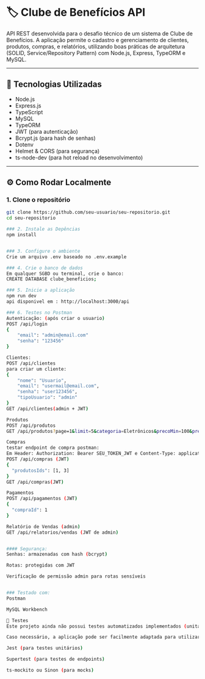 # 🏷️ Clube de Benefícios API

API REST desenvolvida para o desafio técnico de um sistema de Clube de Benefícios. A aplicação permite o cadastro e gerenciamento de clientes, produtos, compras, e relatórios, utilizando boas práticas de arquitetura (SOLID, Service/Repository Pattern) com Node.js, Express, TypeORM e MySQL.

---

## 🚀 Tecnologias Utilizadas

- Node.js
- Express.js
- TypeScript
- MySQL
- TypeORM
- JWT (para autenticação)
- Bcrypt.js (para hash de senhas)
- Dotenv
- Helmet & CORS (para segurança)
- ts-node-dev (para hot reload no desenvolvimento)

---

## ⚙️ Como Rodar Localmente

### 1. Clone o repositório

```bash
git clone https://github.com/seu-usuario/seu-repositorio.git
cd seu-repositorio

### 2. Instale as Depências
npm install


### 3. Configure o ambiente
Crie um arquivo .env baseado no .env.example

### 4. Crie o banco de dados
Em qualquer SGBD ou terminal, crie o banco:
CREATE DATABASE clube_beneficios;

### 5. Inicie a aplicação
npm run dev
api disponivel em : http://localhost:3000/api

### 6. Testes no Postman
Autenticação: (após criar o usuario)
POST /api/login
{
    "email": "admin@email.com"
    "senha": "123456"
}

Clientes:
POST /api/clientes
para criar um cliente:
{
    "nome": "Usuario",
    "email": "usermail@email.com",
    "senha": "user123456",
    "tipoUsuario": "admin"
}
GET /api/clientes(admin + JWT)

Produtos
POST /api/produtos
GET /api/produtos?page=1&limit=5&categoria=Eletrônicos&precoMin=100&precoMax=1000

Compras
testar endpoint de compra postman: 
Em Header: Authorization: Bearer SEU_TOKEN_JWT e Content-Type: application/json
POST /api/compras (JWT)
{
  "produtosIds": [1, 3]
}
GET /api/compras(JWT)

Pagamentos
POST /api/pagamentos (JWT)
{
  "compraId": 1
}

Relatório de Vendas (admin)
GET /api/relatorios/vendas (JWT de admin)


#### Segurança:
Senhas: armazenadas com hash (bcrypt)

Rotas: protegidas com JWT

Verificação de permissão admin para rotas sensíveis


### Testado com:
Postman

MySQL Workbench

🧪 Testes
Este projeto ainda não possui testes automatizados implementados (unitários ou de integração), conforme não exigido diretamente no escopo do desafio.

Caso necessário, a aplicação pode ser facilmente adaptada para utilizar ferramentas como:

Jest (para testes unitários)

Supertest (para testes de endpoints)

ts-mockito ou Sinon (para mocks)
